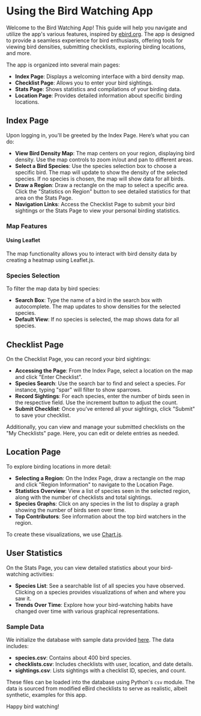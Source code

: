 # Using the Bird Watching App

Welcome to the Bird Watching App! This guide will help you navigate and utilize the app's various features, inspired by [ebird.org](https://ebird.org). The app is designed to provide a seamless experience for bird enthusiasts, offering tools for viewing bird densities, submitting checklists, exploring birding locations, and more.

The app is organized into several main pages:

- **Index Page**: Displays a welcoming interface with a bird density map.
- **Checklist Page**: Allows you to enter your bird sightings.
- **Stats Page**: Shows statistics and compilations of your birding data.
- **Location Page**: Provides detailed information about specific birding locations.

## Index Page

Upon logging in, you'll be greeted by the Index Page. Here’s what you can do:

- **View Bird Density Map**: The map centers on your region, displaying bird density. Use the map controls to zoom in/out and pan to different areas.
- **Select a Bird Species**: Use the species selection box to choose a specific bird. The map will update to show the density of the selected species. If no species is chosen, the map will show data for all birds.
- **Draw a Region**: Draw a rectangle on the map to select a specific area. Click the "Statistics on Region" button to see detailed statistics for that area on the Stats Page.
- **Navigation Links**: Access the Checklist Page to submit your bird sightings or the Stats Page to view your personal birding statistics.

### Map Features
#### Using Leaflet

The map functionality allows you to interact with bird density data by creating a heatmap using Leaflet.js.
### Species Selection

To filter the map data by bird species:

- **Search Box**: Type the name of a bird in the search box with autocomplete. The map updates to show densities for the selected species.
- **Default View**: If no species is selected, the map shows data for all species.

## Checklist Page

On the Checklist Page, you can record your bird sightings:

- **Accessing the Page**: From the Index Page, select a location on the map and click "Enter Checklist".
- **Species Search**: Use the search bar to find and select a species. For instance, typing "spar" will filter to show sparrows.
- **Record Sightings**: For each species, enter the number of birds seen in the respective field. Use the increment button to adjust the count.
- **Submit Checklist**: Once you’ve entered all your sightings, click "Submit" to save your checklist.

Additionally, you can view and manage your submitted checklists on the "My Checklists" page. Here, you can edit or delete entries as needed.

## Location Page

To explore birding locations in more detail:

- **Selecting a Region**: On the Index Page, draw a rectangle on the map and click "Region Information" to navigate to the Location Page.
- **Statistics Overview**: View a list of species seen in the selected region, along with the number of checklists and total sightings.
- **Species Graphs**: Click on any species in the list to display a graph showing the number of birds seen over time.
- **Top Contributors**: See information about the top bird watchers in the region.

To create these visualizations, we use [Chart.js](https://www.chartjs.org/).

## User Statistics

On the Stats Page, you can view detailed statistics about your bird-watching activities:

- **Species List**: See a searchable list of all species you have observed. Clicking on a species provides visualizations of when and where you saw it.
- **Trends Over Time**: Explore how your bird-watching habits have changed over time with various graphical representations.


### Sample Data

We initialize the database with sample data provided [here](https://drive.google.com/drive/folders/1NV5vMn0h3O5peppvBHqcdJAudPQe_Qkg?usp=sharing). The data includes:

- **species.csv**: Contains about 400 bird species.
- **checklists.csv**: Includes checklists with user, location, and date details.
- **sightings.csv**: Lists sightings with a checklist ID, species, and count.

These files can be loaded into the database using Python's `csv` module. The data is sourced from modified eBird checklists to serve as realistic, albeit synthetic, examples for this app.

Happy bird watching!
